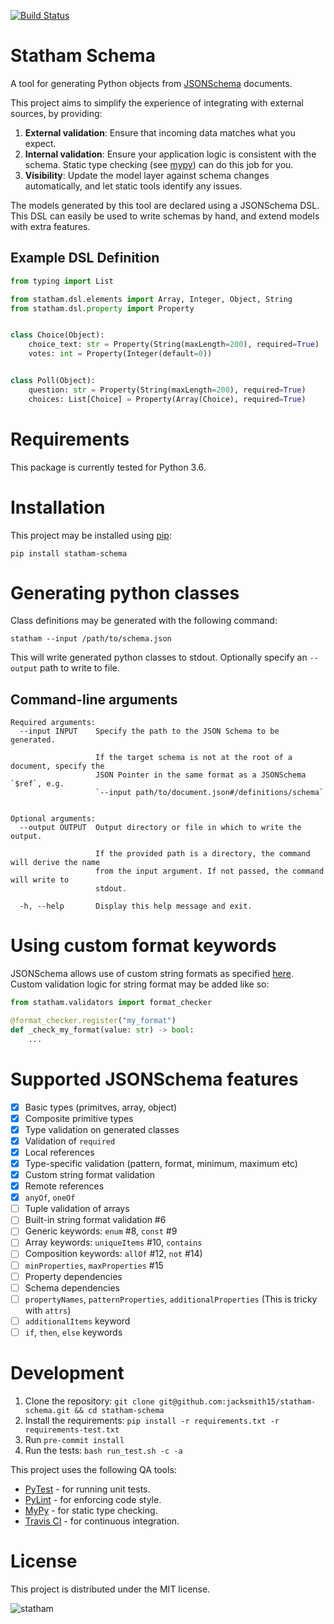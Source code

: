 [![Build Status](https://travis-ci.com/jacksmith15/statham-schema.svg?token=JrMQr8Ynsmu5tphpTQ2p&branch=master)](https://travis-ci.com/jacksmith15/statham-schema)
# Statham Schema
A tool for generating Python objects from [JSONSchema](https://json-schema.org/) documents.

This project aims to simplify the experience of integrating with external sources, by providing:
1. **External validation**: Ensure that incoming data matches what you expect.
2. **Internal validation**: Ensure your application logic is consistent with the schema. Static type checking (see [mypy](http://mypy-lang.org/)) can do this job for you.
3. **Visibility**: Update the model layer against schema changes automatically, and let static tools identify any issues.

The models generated by this tool are declared using a JSONSchema DSL. This DSL can easily be used to write schemas by hand, and extend models with extra features.

## Example DSL Definition
```python
from typing import List

from statham.dsl.elements import Array, Integer, Object, String
from statham.dsl.property import Property


class Choice(Object):
    choice_text: str = Property(String(maxLength=200), required=True)
    votes: int = Property(Integer(default=0))


class Poll(Object):
    question: str = Property(String(maxLength=200), required=True)
    choices: List[Choice] = Property(Array(Choice), required=True)
```

# Requirements
This package is currently tested for Python 3.6.

# Installation
This project may be installed using [pip](https://pip.pypa.io/en/stable/):
```
pip install statham-schema
```

# Generating python classes
Class definitions may be generated with the following command:
```
statham --input /path/to/schema.json
```

This will write generated python classes to stdout. Optionally specify an `--output` path to write to file.

## Command-line arguments
```
Required arguments:
  --input INPUT    Specify the path to the JSON Schema to be generated.

                   If the target schema is not at the root of a document, specify the
                   JSON Pointer in the same format as a JSONSchema `$ref`, e.g.
                   `--input path/to/document.json#/definitions/schema`


Optional arguments:
  --output OUTPUT  Output directory or file in which to write the output.

                   If the provided path is a directory, the command will derive the name
                   from the input argument. If not passed, the command will write to
                   stdout.

  -h, --help       Display this help message and exit.
```


# Using custom format keywords
JSONSchema allows use of custom string formats as specified [here](https://json-schema.org/draft/2019-09/json-schema-validation.html#rfc.section.7.2.3). Custom validation logic for string format may be added like so:
```python
from statham.validators import format_checker

@format_checker.register("my_format")
def _check_my_format(value: str) -> bool:
    ...
```

# Supported JSONSchema features
- [x] Basic types (primitves, array, object)
- [x] Composite primitive types
- [x] Type validation on generated classes
- [x] Validation of `required`
- [x] Local references
- [x] Type-specific validation (pattern, format, minimum, maximum etc)
- [x] Custom string format validation
- [x] Remote references
- [x] `anyOf`, `oneOf`
- [ ] Tuple validation of arrays
- [ ] Built-in string format validation #6
- [ ] Generic keywords: `enum` #8, `const` #9
- [ ] Array keywords: `uniqueItems` #10, `contains`
- [ ] Composition keywords: `allOf` #12, `not` #14)
- [ ] `minProperties`, `maxProperties` #15
- [ ] Property dependencies
- [ ] Schema dependencies
- [ ] `propertyNames`, `patternProperties`, `additionalProperties` (This is  tricky with `attrs`)
- [ ] `additionalItems` keyword
- [ ] `if`, `then`, `else` keywords

# Development
1. Clone the repository: `git clone git@github.com:jacksmith15/statham-schema.git && cd statham-schema`
2. Install the requirements: `pip install -r requirements.txt -r requirements-test.txt`
3. Run `pre-commit install`
4. Run the tests: `bash run_test.sh -c -a`

This project uses the following QA tools:
- [PyTest](https://docs.pytest.org/en/latest/) - for running unit tests.
- [PyLint](https://www.pylint.org/) - for enforcing code style.
- [MyPy](http://mypy-lang.org/) - for static type checking.
- [Travis CI](https://travis-ci.org/) - for continuous integration.

# License
This project is distributed under the MIT license.

![statham](https://giant.gfycat.com/GrotesqueNauticalCaracal.gif)
